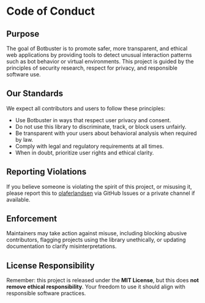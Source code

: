 # Code of Conduct

## Purpose

The goal of Botbuster is to promote safer, more transparent, and ethical web applications by providing tools to detect unusual interaction patterns such as bot behavior or virtual environments. This project is guided by the principles of security research, respect for privacy, and responsible software use.

## Our Standards

We expect all contributors and users to follow these principles:

- Use Botbuster in ways that respect user privacy and consent.
- Do not use this library to discriminate, track, or block users unfairly.
- Be transparent with your users about behavioral analysis when required by law.
- Comply with legal and regulatory requirements at all times.
- When in doubt, prioritize user rights and ethical clarity.

## Reporting Violations

If you believe someone is violating the spirit of this project, or misusing it, please report this to [olaferlandsen](https://github.com/olaferlandsen) via GitHub Issues or a private channel if available.

## Enforcement

Maintainers may take action against misuse, including blocking abusive contributors, flagging projects using the library unethically, or updating documentation to clarify misinterpretations.

## License Responsibility

Remember: this project is released under the **MIT License**, but this does **not remove ethical responsibility**. Your freedom to use it should align with responsible software practices.
